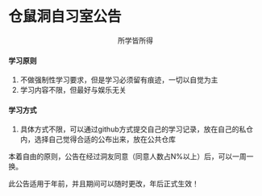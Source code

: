 # 仓鼠洞自习室公告



<center><font face="微软雅黑">所学皆所得</font></center>

#### 学习原则

1. 不做强制性学习要求，但是学习必须留有痕迹，一切以自觉为主
2. 学习内容不限，但最好与娱乐无关

#### 学习方式

1. 具体方式不限，可以通过github方式提交自己的学习记录，放在自己的私仓内，选择自己觉得合适的公布出来，放在公共仓库


本着自由的原则，公告在经过洞友同意（同意人数占N%以上）后，可以一周一换。

此公告适用于年前，并且期间可以随时更改，年后正式生效！
